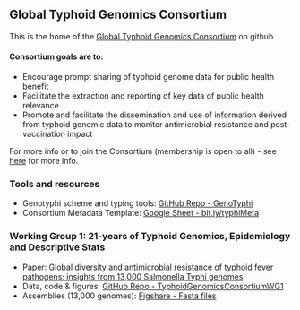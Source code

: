 ## Global Typhoid Genomics Consortium

This is the home of the [Global Typhoid Genomics Consortium](https://www.typhoidgenomics.org/) on github

#### Consortium goals are to:
* Encourage prompt sharing of typhoid genome data for public health benefit
* Facilitate the extraction and reporting of key data of public health relevance
* Promote and facilitate the dissemination and use of information derived from typhoid genomic data to monitor antimicrobial resistance and post-vaccination impact


For more info or to join the Consortium (membership is open to all) - see [here](https://www.typhoidgenomics.org/#h.ndso9a2oxt8u) for more info.

### Tools and resources
* Genotyphi scheme and typing tools: [GitHub Repo - GenoTyphi](https://github.com/typhoidgenomics/genotyphi)
* Consortium Metadata Template: [Google Sheet - bit.ly/typhiMeta](bit.ly/typhiMeta)


### Working Group 1: 21-years of Typhoid Genomics, Epidemiology and Descriptive Stats
* Paper: [Global diversity and antimicrobial resistance of typhoid fever pathogens: insights from 13,000 Salmonella Typhi genomes](https://www.medrxiv.org/content/10.1101/2022.12.28.22283969v1)
* Data, code & figures: [GitHub Repo - TyphoidGenomicsConsortiumWG1](https://github.com/typhoidgenomics/TyphoidGenomicsConsortiumWG1)
* Assemblies (13,000 genomes): [Figshare - Fasta files](https://doi.org/10.26180/21431883)
